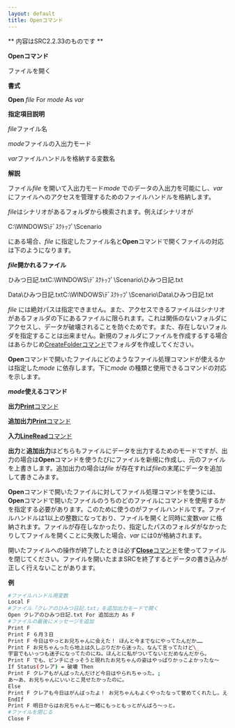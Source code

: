 ```yaml
---
layout: default
title: Openコマンド
---
```

** 内容はSRC2.2.33のものです **

**Openコマンド**

ファイルを開く

**書式**

**Open** *file* For *mode* As *var*

**指定項目説明**

*file*ファイル名

*mode*ファイルの入出力モード

*var*ファイルハンドルを格納する変数名

**解説**

ファイル*file* を開いて入出力モード*mode* でのデータの入出力を可能にし、*var* にファイルへのアクセスを管理するためのファイルハンドルを格納します。

*file*はシナリオがあるフォルダから検索されます。例えばシナリオが

C:\WINDOWS\ﾃﾞｽｸﾄｯﾌﾟ\Scenario

にある場合、*file* に指定したファイル名と**Open**コマンドで開くファイルの対応は下のようになります。

***file*開かれるファイル**

ひみつ日記.txtC:\WINDOWS\ﾃﾞｽｸﾄｯﾌﾟ\Scenario\ひみつ日記.txt

Data\ひみつ日記.txtC:\WINDOWS\ﾃﾞｽｸﾄｯﾌﾟ\Scenario\Data\ひみつ日記.txt

*file* には絶対パスは指定できません。また、アクセスできるファイルはシナリオがあるフォルダの下にあるファイルに限られます。これは関係のないフォルダにアクセスし、データが破壊されることを防ぐためです。また、存在しないフォルダを指定することは出来ません。新規のフォルダにファイルを作成するする場合はあらかじめ[CreateFolderコマンド](CreateFolderコマンド.md)でフォルダを作成してください。

**Open**コマンドで開いたファイルにどのようなファイル処理コマンドが使えるかは指定した*mode* に依存します。下に*mode* の種類と使用できるコマンドの対応を示します。

***mode*使えるコマンド**

**出力**[**Print**コマンド](Printコマンド.md)

**追加出力**[**Print**コマンド](Printコマンド.md)

**入力**[**LineRead**コマンド](LineReadコマンド.md)

**出力**と**追加出力**はどちらもファイルにデータを出力するためのモードですが、出力の場合は**Open**コマンドを使うたびにファイルを新規に作成し、元のファイルを上書きします。追加出力の場合は*file* が存在すれば*file*の末尾にデータを追加して書きこみます。

**Open**コマンドで開いたファイルに対してファイル処理コマンドを使うには、**Open**コマンドで開いたファイルのうちのどのファイルにコマンドを使用するかを指定する必要があります。このために使うのがファイルハンドルです。ファイルハンドルは1以上の整数になっており、ファイルを開くと同時に変数*var* に格納されます。ファイルが存在しなかったり、指定したパスのフォルダがなかったりしてファイルを開くことに失敗した場合、*var* には0が格納されます。

開いたファイルへの操作が終了したときは必ず[**Close**コマンド](Closeコマンド.md)を使ってファイルを閉じてください。ファイルを開いたままSRCを終了するとデータの書き込みが正しく行えないことがあります。

**例**
```sh
#ファイルハンドル用変数
Local F
#ファイル「クレアのひみつ日記.txt」を追加出力モードで開く
Open クレアのひみつ日記.txt For 追加出力 As F
#ファイルの最後にメッセージを追加
Print F
Print F ６月３日
Print F 今日はやっとお兄ちゃんに会えた！ ほんと今までなにやってたんだか……
Print F お兄ちゃんったら地上は久しぶりだから迷った、なんて言ってたけど\_
宇宙でもいっつも迷子になってたのにね。ほんとに私がついてないとだめなんだから。
Print F でも、ピンチにさっそうと現れたお兄ちゃんの姿はやっぱりかっこよかったな～
If Status(クレア) = 破壊 Then
Print F クレアもがんばったんだけど今日はやられちゃった。;
あ～あ、お兄ちゃんにいいとこ見せたかったのに。
Else
Print F クレアも今日はがんばったよ！ お兄ちゃんもよくやったなって誉めてくれたし。えへへ。
EndIf
Print F 明日からはお兄ちゃんと一緒にもっともっとがんばろ～っと。
#ファイルを閉じる
Close F
```

